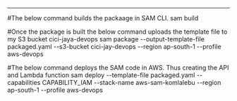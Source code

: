 ---
#The below command builds the packaage in SAM CLI.
sam build

#Once the package is built the below command uploads the template file to my S3 bucket cici-jaya-devops
sam package --output-template-file packaged.yaml --s3-bucket cici-jay-devops --region ap-south-1 --profile aws-devops

#The below command deploys the SAM code in AWS. Thus creating the API and Lambda function
sam deploy --template-file packaged.yaml --capabilities CAPABILITY_IAM --stack-name aws-sam-komlalebu --region ap-south-1 --profile aws-devops


